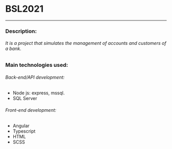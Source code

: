 # BSL2021
------------
### Description: 
######     It is a project that simulates the management of accounts and customers of a bank.

### Main technologies used:
  ###### Back-end/API development: 
  - Node js: express, mssql.
  - SQL Server

###### Front-end development:
- Angular
- Typescript 
- HTML 
- SCSS
